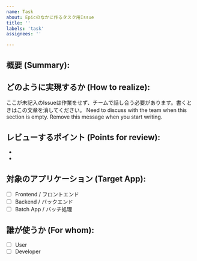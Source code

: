 ```yaml
---
name: Task
about: Epicのなかに作るタスク用Issue
title: ''
labels: 'task'
assignees: ''

---
```

<!--
**姿勢 Attitude**
- より**具体的**に、明示する。Explain the issue **concretely**.
- **否定的**な言葉を使わなくても説明はできる。Explain the issue without **negative** sentence.
- 情報に**URL**があるならば書く。Write **URL** which indicates the information.
- 説明するよりも、**図示する**。**Image** is better than text.
-->

## 概要 (Summary):


## どのように実現するか (How to realize):
<!-- 具体的な実装方針を書く。ゴールまでの手段は受け取る人によって異なります。 -->
<!-- Write down how to realize this function concretely. The way to reach the goal depends on the person. -->
ここが未記入のIssueは作業をせず、チームで話し合う必要があります。書くときはこの文章を消してください。
Need to discuss with the team when this section is empty. Remove this message when you start writing.

## レビューするポイント (Points for review):
<!-- テストケースを箇条書きで。 -->
<!-- List down test cases for this PR. -->
- 
- 

## 対象のアプリケーション (Target App):
- [ ] Frontend / フロントエンド
- [ ] Backend / バックエンド
- [ ] Batch App / バッチ処理

## 誰が使うか (For whom):
- [ ] User
- [ ] Developer
